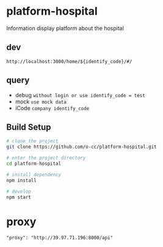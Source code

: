 # platform-hospital

Information display platform about the hospital

## dev

`http://localhost:3000/home/${identify_code}/#/`

## query

- debug `without login or use identify_code = test`
- mock `use mock data`
- iCode `company identify_code`

## Build Setup

```bash
# clone the project
git clone https://github.com/o-cc/platform-hospital.git

# enter the project directory
cd platform-hospital

# install dependency
npm install

# develop
npm start
```
# proxy
`"proxy": "http://39.97.71.196:8000/api"`